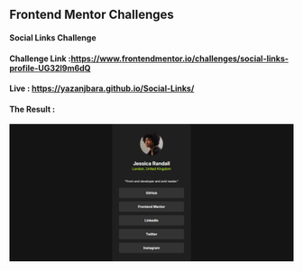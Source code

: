 ## Frontend Mentor Challenges

#### Social Links Challenge 

#### Challenge Link :https://www.frontendmentor.io/challenges/social-links-profile-UG32l9m6dQ

#### Live : https://yazanjbara.github.io/Social-Links/

#### The Result :

![alt text](final.png)
